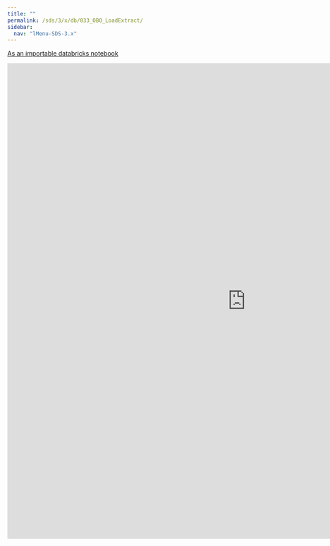 ```yaml
---
title: ""
permalink: /sds/3/x/db/033_OBO_LoadExtract/
sidebar:
  nav: "lMenu-SDS-3.x"
---
```


[As an importable databricks notebook](https://lamastex.github.io/scalable-data-science/sds/3/x/db/033_OBO_LoadExtract.html)

<iframe src="https://lamastex.github.io/scalable-data-science/sds/3/x/db/033_OBO_LoadExtract.html" width="1080" height="1080" frameborder="0"></iframe>
